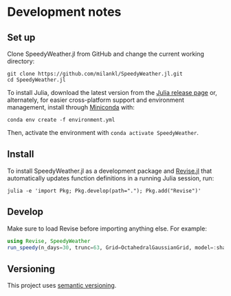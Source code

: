 # Development notes

## Set up

Clone SpeedyWeather.jl from GitHub and change the current working directory:

```
git clone https://github.com/milankl/SpeedyWeather.jl.git
cd SpeedyWeather.jl
```

To install Julia, download the latest version from the [Julia release page](https://julialang.org/downloads/) or, alternately, for easier cross-platform support and environment management, install through [Miniconda](https://docs.conda.io/en/latest/miniconda.html) with:

```
conda env create -f environment.yml
```

Then, activate the environment with `conda activate SpeedyWeather`.


## Install

To install SpeedyWeather.jl as a development package and [Revise.jl](https://github.com/timholy/Revise.jl) that automatically updates function definitions in a running Julia session, run:

```
julia -e 'import Pkg; Pkg.develop(path="."); Pkg.add("Revise")'
```


## Develop

Make sure to load Revise before importing anything else. For example:

```julia
using Revise, SpeedyWeather
run_speedy(n_days=30, trunc=63, Grid=OctahedralGaussianGrid, model=:shallowwater, output=true)
```  


## Versioning

This project uses [semantic versioning](https://semver.org/).
